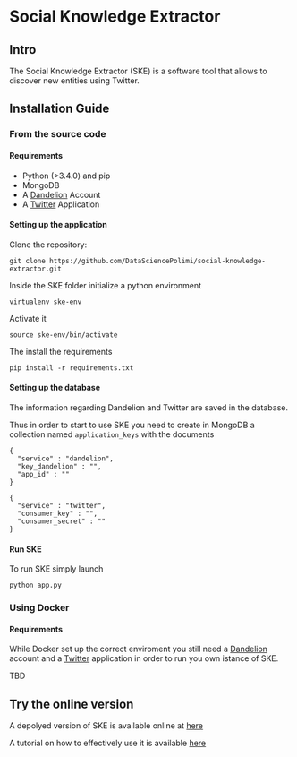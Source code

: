 # Social Knowledge Extractor

## Intro

The Social Knowledge Extractor (SKE) is a software tool that allows to discover new entities using Twitter.

## Installation Guide

### From the source code
#### Requirements

* Python (>3.4.0) and pip
* MongoDB
* A [Dandelion](https://dandelion.eu/) Account
* A [Twitter](https://dev.twitter.com/rest/public) Application

#### Setting up the application
Clone the repository:

`git clone https://github.com/DataSciencePolimi/social-knowledge-extractor.git `

Inside the SKE folder initialize a python environment

`virtualenv ske-env`

Activate it

`source ske-env/bin/activate`

The install the requirements

`pip install -r requirements.txt`

#### Setting up the database

The information regarding Dandelion and Twitter are saved in the database.

Thus in order to start to use SKE you need to create in MongoDB a collection named `application_keys` with the documents

    {
      "service" : "dandelion",
      "key_dandelion" : "",
      "app_id" : ""
    }
  
    {
      "service" : "twitter",
      "consumer_key" : "",
      "consumer_secret" : ""
    }

#### Run SKE

To run SKE simply launch

`python app.py `


### Using Docker
#### Requirements

While Docker set up the correct enviroment you still need a [Dandelion](https://dandelion.eu/)  account and a [Twitter](https://dev.twitter.com/rest/public) application in order to run you own istance of SKE.

TBD

## Try the online version

A depolyed version of SKE is available online at [here](http://ske.westeurope.cloudapp.azure.com/ske)

A tutorial on how to effectively use it is available [here](https://github.com/DataSciencePolimi/social-knowledge-extractor/wiki/Usage-Guide)
